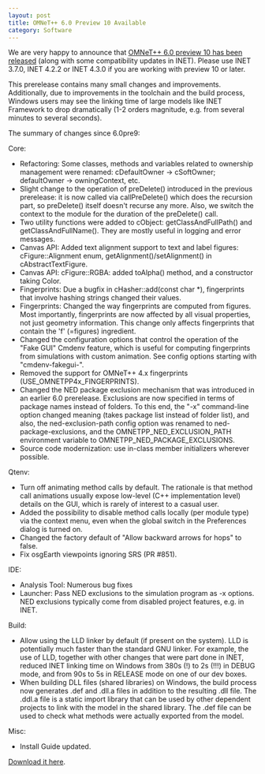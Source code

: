 ```yaml
---
layout: post
title: OMNeT++ 6.0 Preview 10 Available
category: Software
---
```

We are very happy to announce that [OMNeT++ 6.0 preview 10 has been released](/download/preview) (along with some compatibility updates in INET). Please use INET 3.7.0, INET 4.2.2 or INET 4.3.0 if you are working with preview 10 or later.

This prerelease contains many small changes and improvements. Additionally, due to improvements in the toolchain and the build process, Windows users may see the linking time of large models like INET Framework to drop dramatically (1-2 orders magnitude, e.g. from several minutes to several seconds).

<!--more-->

The summary of changes since 6.0pre9:

Core:
- Refactoring: Some classes, methods and variables related to ownership management were renamed: cDefaultOwner -> cSoftOwner; defaultOwner -> owningContext, etc.
- Slight change to the operation of preDelete() introduced in the previous prerelease: it is now called via callPreDelete() which does the recursion part, so preDelete() itself doesn't recurse any more. Also, we switch the context to the module for the duration of the preDelete() call.
- Two utility functions were added to cObject: getClassAndFullPath() and getClassAndFullName(). They are mostly useful in logging and error messages.
- Canvas API: Added text alignment support to text and label figures: cFigure::Alignment enum, getAlignment()/setAlignment() in cAbstractTextFigure.
- Canvas API: cFigure::RGBA: added toAlpha() method, and a constructor taking Color.
- Fingerprints: Due a bugfix in cHasher::add(const char *), fingerprints that involve hashing strings changed their values.
- Fingerprints: Changed the way fingerprints are computed from figures. Most importantly, fingerprints are now affected by all visual properties, not just geometry information. This change only affects fingerprints that contain the 'f' (=figures) ingredient.
- Changed the configuration options that control the operation of the "Fake GUI" Cmdenv feature, which is useful for computing fingerprints from simulations with custom animation. See config options starting with "cmdenv-fakegui-".
- Removed the support for OMNeT++ 4.x fingerprints (USE_OMNETPP4x_FINGERPRINTS).
- Changed the NED package exclusion mechanism that was introduced in an earlier 6.0 prerelease. Exclusions are now specified in terms of package names instead of folders. To this end, the "-x" command-line option changed meaning (takes package list instead of folder list), and also, the ned-exclusion-path config option was renamed to ned-package-exclusions, and the OMNETPP_NED_EXCLUSION_PATH environment variable to OMNETPP_NED_PACKAGE_EXCLUSIONS.
- Source code modernization: use in-class member initializers wherever possible.

Qtenv:
- Turn off animating method calls by default. The rationale is that method call animations usually expose low-level (C++ implementation level) details on the GUI, which is rarely of interest to a casual user.
- Added the possibility to disable method calls locally (per module type) via the context menu, even when the global switch in the Preferences dialog is turned on.
- Changed the factory default of "Allow backward arrows for hops" to false.
- Fix osgEarth viewpoints ignoring SRS (PR #851).

IDE:
- Analysis Tool: Numerous bug fixes
- Launcher: Pass NED exclusions to the simulation program as -x options. NED exclusions typically come from disabled project features, e.g. in INET.

Build:
- Allow using the LLD linker by default (if present on the system). LLD is potentially much faster than the standard GNU linker. For example, the use of LLD, together with other changes that were part done in INET, reduced INET linking time on Windows from 380s (!) to 2s (!!!) in DEBUG mode, and from 90s to 5s in RELEASE mode on one of our dev boxes.
- When building DLL files (shared libraries) on Windows, the build process now generates <name>.def and <name>.dll.a files in addition to the resulting <name>.dll file. The <name>.ddl.a file is a static import library that can be used by other dependent projects to link with the model in the shared library. The <name>.def file can be used to check what methods were actually exported from the model.

Misc:
- Install Guide updated.

[Download it here](/download/preview).
